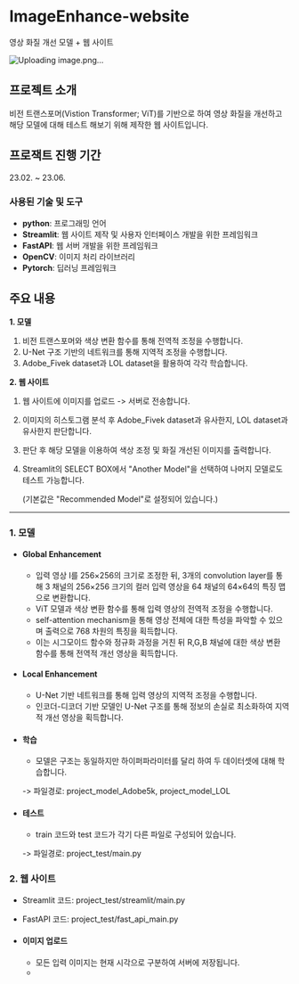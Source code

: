 # ImageEnhance-website
영상 화질 개선 모델 + 웹 사이트

![Uploading image.png…]()



## 프로젝트 소개
비전 트랜스포머(Vistion Transformer; ViT)를 기반으로 하여 영상 화질을 개선하고
해당 모델에 대해 테스트 해보기 위해 제작한 웹 사이트입니다.

## 프로잭트 진행 기간
23.02. ~ 23.06.

### 사용된 기술 및 도구
- **python**:  프로그래밍 언어
- **Streamlit**:  웹 사이트 제작 및 사용자 인터페이스 개발을 위한 프레임워크
- **FastAPI**:  웹 서버 개발을 위한 프레임워크
- **OpenCV**:  이미지 처리 라이브러리
- **Pytorch**:  딥러닝 프레임워크

## 주요 내용
**1. 모델**
1. 비전 트랜스포머와 색상 변환 함수를 통해 전역적 조정을 수행합니다.
2. U-Net 구조 기반의 네트워크를 통해 지역적 조정을 수행합니다.
3. Adobe_Fivek dataset과 LOL dataset을 활용하여 각각 학습합니다.

**2. 웹 사이트**
1. 웹 사이트에 이미지를 업로드 -> 서버로 전송합니다.
2. 이미지의 히스토그램 분석 후 Adobe_Fivek dataset과 유사한지, LOL dataset과 유사한지 판단합니다.
3. 판단 후 해당 모델을 이용하여 색상 조정 및 화질 개선된 이미지를 출력합니다.
4. Streamlit의 SELECT BOX에서 "Another Model"을 선택하여 나머지 모델로도 테스트 가능합니다.

   (기본값은 "Recommended Model"로 설정되어 있습니다.)


---


### 1. 모델 ###
- #### Global Enhancement ####
  - 입력 영상 I를 256×256의 크기로 조정한 뒤, 3개의 convolution layer를 통해 3 채널의 256×256 크기의 컬러 입력 영상을 64 채널의 64×64의 특징 맵으로 변환합니다. 
  - ViT 모델과 색상 변환 함수를 통해 입력 영상의 전역적 조정을 수행합니다.
  - self-attention mechanism을 통해 영상 전체에 대한 특성을 파악할 수 있으며 출력으로 768 차원의 특징을 획득합니다.
  - 이는 시그모이드 함수와 정규화 과정을 거친 뒤 R,G,B 채널에 대한 색상 변환 함수를 통해 전역적 개선 영상을 획득합니다.

    
- #### Local Enhancement ####
  - U-Net 기반 네트워크를 통해 입력 영상의 지역적 조정을 수행합니다. 
  - 인코더-디코더 기반 모델인 U-Net 구조를 통해 정보의 손실로 최소화하여 지역적 개선 영상을 획득합니다.

    
- #### 학습 #### 
  - 모델은 구조는 동일하지만 하이퍼파라미터를 달리 하여 두 데이터셋에 대해 학습합니다.

  -> 파일경로: project_model_Adobe5k, project_model_LOL


- #### 테스트 ####
  - train 코드와 test 코드가 각기 다른 파일로 구성되어 있습니다.

  -> 파일경로: project_test/main.py
  


### 2. 웹 사이트 ###
- Streamlit 코드: project_test/streamlit/main.py
- FastAPI 코드: project_test/fast_api_main.py

- #### 이미지 업로드 ####
  - 모든 입력 이미지는 현재 시각으로 구분하여 서버에 저장됩니다.
  - 

